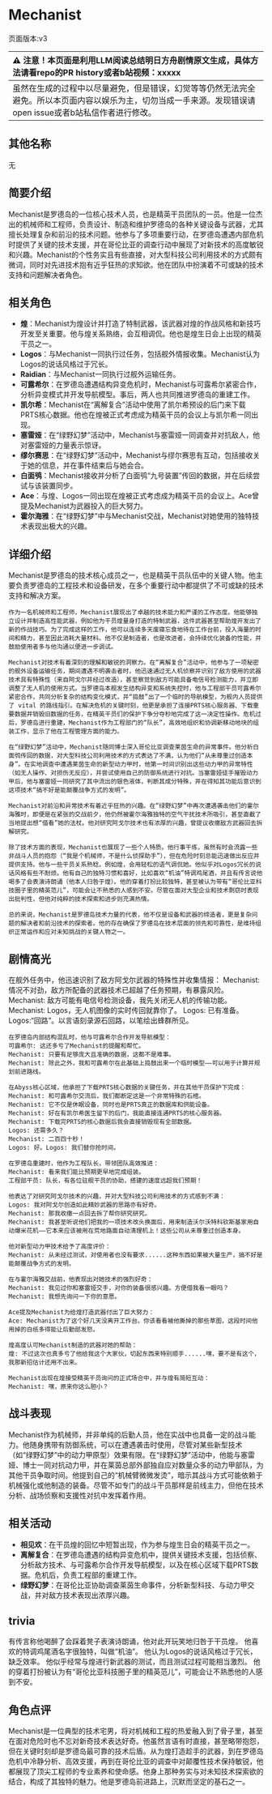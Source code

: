 # Mechanist
页面版本:v3
 

| :warning: 注意！本页面是利用LLM阅读总结明日方舟剧情原文生成，具体方法请看repo的PR history或者b站视频：xxxxx           |
|:----------------------------|
| 虽然在生成的过程中以尽量避免，但是错误，幻觉等等仍然无法完全避免。所以本页面内容以娱乐为主，切勿当成一手来源。发现错误请open issue或者b站私信作者进行修改。|



## 其他名称
无
## 简要介绍
Mechanist是罗德岛的一位核心技术人员，也是精英干员团队的一员。他是一位杰出的机械师和工程师，负责设计、制造和维护罗德岛的各种关键设备与武器，尤其擅长处理复杂和前沿的技术问题。他参与了多项重要行动，在罗德岛遭遇内部危机时提供了关键的技术支援，并在哥伦比亚的调查行动中展现了对新技术的高度敏锐和兴趣。Mechanist的个性务实且有些直接，对大型科技公司利用技术的方式颇有微词，同时对先进技术抱有近乎狂热的求知欲。他在团队中扮演着不可或缺的技术支持和问题解决者角色。
## 相关角色
-   **煌**：Mechanist为煌设计并打造了特制武器，该武器对煌的作战风格和新技巧开发至关重要。他与煌关系熟络，会互相调侃。他也是煌生日会上出现的精英干员之一。
-   **Logos**：与Mechanist一同执行过任务，包括舰外情报收集。Mechanist认为Logos的说话风格过于冗长。
-   **Raidian**：与Mechanist一同执行过舰外运输任务。
-   **可露希尔**：在罗德岛遭遇结构异变危机时，Mechanist与可露希尔紧密合作，分析异变模式并开发导航模型。事后，两人也共同推进罗德岛的重建工作。
-   **凯尔希**：Mechanist在“离解复合”活动中使用了凯尔希预设的后门来下载PRTS核心数据。他也在煌被正式考虑成为精英干员的会议上与凯尔希一同出现。
-   **塞雷娅**：在“绿野幻梦”活动中，Mechanist与塞雷娅一同调查并对抗敌人，他对塞雷娅的力量表示惊讶。
-   **缪尔赛思**：在“绿野幻梦”活动中，Mechanist与缪尔赛思有互动，包括接收关于她的信息，并在事件结束后与她会合。
-   **白面鸮**：Mechanist接收并分析了白面鸮“九号装置”传回的数据，并在后续尝试与该装置同步。
-   **Ace**：与煌、Logos一同出现在煌被正式考虑成为精英干员的会议上。Ace曾提及Mechanist为武器投入的巨大努力。
-   **霍尔海雅**：在“绿野幻梦”中与Mechanist交战，Mechanist对她使用的独特技术表现出极大的兴趣。
## 详细介绍
Mechanist是罗德岛的技术核心成员之一，也是精英干员队伍中的关键人物。他主要负责罗德岛的工程技术和设备研发，在多个重要行动中都提供了不可或缺的技术支持和解决方案。

    作为一名机械师和工程师，Mechanist展现出了卓越的技术能力和严谨的工作态度。他能够独立设计并制造高性能武器，例如他为干员煌量身打造的特制武器，这件武器甚至帮助煌开发出了新的作战技巧。为了完成这样的工作，他可以连续多天废寝忘食地待在工作台前，投入海量的时间和精力，甚至因此消耗大量材料。他不仅是制造者，也是改进者，会持续优化装备的性能，并鼓励使用者多与他沟通以便进一步调试。

    Mechanist对技术有着深刻的理解和敏锐的洞察力。在“离解复合”活动中，他参与了一项秘密的舰外设备运输任务，期间遭遇不明袭击者时，他迅速通过无人机侦察并识别了敌方使用的武器技术具有特殊性（来自阿戈尔并经过改造），甚至察觉到敌方可能具备电信号检测能力，并立即调整了无人机的使用方式。当罗德岛本舰发生结构异变和系统失控时，他与工程部干员可露希尔紧密合作，共同分析复杂的结构变化模式，并“捣鼓”出了一个临时的导航模型，为舰内人员提供了 vital 的路线指引。在解决危机的关键时刻，他更是承担了连接PRTS核心服务器、下载重要数据并销毁旧数据的任务，在精英干员们的保护下争分夺秒地完成了这一决定性操作。危机过后，罗德岛进行重建，Mechanist作为工程部门的“队长”，高效地组织和协调新移动地块的组装工作，显示了他在工程管理方面的能力。

    在“绿野幻梦”活动中，Mechanist随同博士深入哥伦比亚调查莱茵生命的异常事件。他分析白面鸮传回的数据，对大型科技公司利用技术的方式表达了不满，认为他们“从未尊重过创造本身”。在实地调查中遭遇莱茵生命的新型动力甲时，他第一时间识别出这些动力甲的异常特性（如无人操作、对损伤无反应），并尝试使用自己的防御系统进行对抗。当塞雷娅徒手摧毁动力甲后，他与塞雷娅一同研究了其中流出的银色液体，判断其成分特殊，并在得知其功能后意识到这项技术“搞不好是能颠覆战争方式的发明”。

    Mechanist对前沿和异常技术有着近乎狂热的兴趣。在“绿野幻梦”中再次遭遇袭击他们的霍尔海雅时，即便是在紧张的交战前夕，他仍然被霍尔海雅独特的空气干扰技术所吸引，甚至直截了当地提出想“借看”她的法杖。他对研究阿戈尔技术也有浓厚的兴趣，曾提议收缴敌方武器回去拆解研究。

    除了技术方面的表现，Mechanist也展现了一些个人特质。他行事干练，虽然有时会流露一些非战斗人员的抱怨（“我是个机械师，不是什么侦探助手”），但在危险时刻总能迅速做出反应并提供支持。他与一些干员关系熟稔，例如煌，会用轻松的语气调侃她。他似乎对Logos冗长的说话风格有些不耐烦。他有自己的独特习惯和喜好，比如喜欢“机油”特调鸡尾酒，并且有传言说他喝多了会表演诗朗诵（他本人归咎于煌）。他的穿着打扮比较独特，甚至被认为带有“哥伦比亚科技圈子里的精英范儿”，可能会让不熟悉的人感到不安。尽管在面对大型企业和技术剽窃时表现出批判性，但他对纯粹的技术探索和进步则充满热情。

    总的来说，Mechanist是罗德岛技术力量的代表，他不仅是设备和武器的缔造者，更是复杂问题的解决者和前沿技术的探索者。他的存在确保了罗德岛在技术层面的领先和可靠性，是维持组织正常运作和应对未知挑战的关键人物之一。
## 剧情高光
在舰外任务中，他迅速识别了敌方阿戈尔武器的特殊性并收集情报：
    Mechanist: 情况不对劲，敌方所配备的武器技术已超越了任务预期，有暴露风险。
    Mechanist: 敌方可能有电信号检测设备，我先关闭无人机的传输功能。
    Mechanist: Logos，无人机图像的实时传回就靠你了。
    Logos: 已有准备。Logos:“回路”。以言语刻录源石回路，以笔绘出蜂群所见。

    在罗德岛内部结构混乱时，他与可露希尔合作开发导航模型：
    可露希尔: 这还多亏了Mechanist的提醒和帮忙。
    Mechanist: 只要有足够庞大且准确的数据，这都不是难事。
    Mechanist: 除此之外，我和可露希尔在此基础上捣鼓出来一个临时模型——可以用于计算并规划前进路线。

    在Abyss核心区域，他承担了下载PRTS核心数据的关键任务，并在其他干员保护下完成：
    Mechanist: 和可露希尔交流后，我们都断定这是一个非常特殊的石棺。
    Mechanist: 它不仅是休眠设备，同时也是PRTS真正的数据库和供能设备。
    Mechanist: 好在有凯尔希医生留下的后门，我能直接连通PRTS的核心服务器。
    Mechanist: 下载完PRTS的核心数据后我会直接销毁现有全部数据。
    Logos: 还需多久？
    Mechanist: 二百四十秒！
    Logos: 好。Logos: 我们替你抢时间。

    在罗德岛重建时，他作为工程队长，带领团队高效推进：
    Mechanist: 看来我们能比预期更早地完成组装。
    工程部干员: 队长，有各位驻舰干员的协助，搭建的速度远超我们预期！

    他表达了对研究阿戈尔技术的兴趣，并对大型科技公司利用技术的方式感到不满：
    Logos: 我对阿戈尔创造如此精妙武器的思路亦有好奇。
    Mechanist: 那我收缴一点回去拆了帮你研究研究。
    Mechanist: 我甚至听说他们把我的一项技术改头换面后，用来制造沃尔沃特科钦斯基家用自动爆米花机——它本来应该被用在荒地路面自动清理机上！这些公司从未尊重过创造本身。

    他对新型动力甲技术给予了高度评价：
    Mechanist: 从未经过测试，对使用者也没有要求......这种东西如果被大量生产，搞不好是能颠覆战争方式的发明。

    在与霍尔海雅交战前，他表现出对她技术的强烈好奇：
    Mechanist: 我见过你和塞雷娅交手，对你的装备很感兴趣。方便借我看一眼吗？
    Mechanist: 我想先询问一下你的意愿。

    Ace提及Mechanist为给煌打造武器付出了巨大努力：
    Ace: Mechanist为了这个好几天没离开工作台。你该看看被他撕掉的那些草图，这段时间他用掉的白纸多得能让后勤部发怒。

    煌高度认可Mechanist制造的武器对她的帮助：
    煌: 不过这次也真多亏了他给我这个大家伙，切起东西来特别顺手......嘿，要不是有这个，我那新招估计还用不出来。

    Mechanist出现在煌接受精英干员询问的正式场合中，并与煌有简短互动：
    Mechanist: 嘿，原来你这么胆小？
## 战斗表现
Mechanist作为机械师，并非单纯的后勤人员，他在实战中也具备一定的战斗能力。他随身携带有防御系统，可以在遭遇袭击时使用，尽管对某些新型技术（如“绿野幻梦”中的动力甲原型）效果有限。在“绿野幻梦”活动中，他能与塞雷娅、博士一同对抗动力甲，并在莱茵总部外部独自应对数量众多的动力甲部队，为其他干员争取时间。他提到自己的“机械臂微微发烫”，暗示其战斗方式可能依赖于机械强化或他制造的装备。尽管不如专门的战斗干员那样是前线主力，但他在技术分析、战场侦察和支援性对抗中发挥着作用。
## 相关活动
-   **相见欢**：在干员煌的回忆中短暂出现，作为参与煌生日会的精英干员之一。
-   **离解复合**：在罗德岛遭遇的结构异变危机中，提供关键技术支援，包括侦察、分析敌方技术、与可露希尔合作开发导航模型，以及在核心区域下载PRTS数据。危机后，负责工程部的重建工作。
-   **绿野幻梦**：在哥伦比亚协助调查莱茵生命事件，分析新型科技、与动力甲交战，并对敌方技术表现出浓厚兴趣。
## trivia
有传言称他喝醉了会踩着凳子表演诗朗诵，他对此开玩笑地归咎于干员煌。
    他喜欢的特调鸡尾酒名字很独特，叫做“机油”。
    他认为Logos的说话风格过于冗长，缺乏效率。
    他似乎经常与煌进行新武器的测试，而且测试过程可能相当激烈。
    他的穿着打扮被认为有“哥伦比亚科技圈子里的精英范儿”，可能会让不熟悉他的人感到不安。
## 角色点评
Mechanist是一位典型的技术宅男，将对机械和工程的热爱融入到了骨子里，甚至在面对危险时也不忘对新奇技术表达好奇。他虽然言语有时直接，甚至略带抱怨，但在关键时刻却是罗德岛最可靠的技术后盾。从为煌打造趁手的武器，到在罗德岛危机中冷静分析、高效支援，再到在哥伦比亚的调查中对颠覆性技术保持敏锐，他都展现了顶尖工程师的专业素养和使命感。他身上那种务实与对未知技术探索欲的结合，构成了其独特的魅力。他是罗德岛前进路上，沉默而坚定的基石之一。